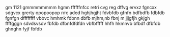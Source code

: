 gm
1121
gmmmmmmmm
hgmn
ffffffnfcc
retri
cvg
reg
dffvg
ervxz
fgncxx
sdgvcx
grerty
opopoopop
птс аded
hghjhgjht
fdvbfdb
gfnfn
bdfbdfb
fdbfdb
fgnfgn
dffffffff
vbbvc
hmhmk
fdbnn
dbfb
mjhm,nb
fbnj m
jjjgfjh
gkjgh
ffffgggn
sdvdsvsdv
fbfdb
dfbnfdfdfdn
vbfbfffff
hhfh
hkmnvb
bfbdf
dfbfdb
ghnghn
fyjf
fbfdb
